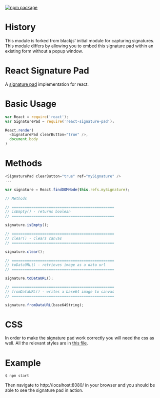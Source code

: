 [![npm package](https://img.shields.io/badge/npm-0.0.3-orange.svg?style=flat-square)](https://www.npmjs.com/package/react-signature-pad)

# History
This module is forked from blackjs' initial module for capturing signatures. This module differs by allowing you to embed this signature pad within an existing form without a popup window. 

# React Signature Pad
A [signature pad](https://github.com/szimek/signature_pad) implementation for react.

# Basic Usage

```javascript
var React = require('react');
var SignaturePad = require('react-signature-pad');

React.render(
  <SignaturePad clearButton="true" />,
  document.body
)
```

# Methods

```javascript
<SignaturePad clearButton="true" ref="mySignature" />
...

var signature = React.findDOMNode(this.refs.mySignature);

// Methods

// ===============================================
// isEmpty() - returns boolean
// ===============================================

signature.isEmpty();

// ===============================================
// clear() - clears canvas
// ===============================================

signature.clear();

// ===============================================
// toDataURL() - retrieves image as a data url
// ===============================================

signature.toDataURL();

// ===============================================
// fromDataURL() - writes a base64 image to canvas
// ===============================================

signature.fromDataURL(base64String);

```

# CSS
In order to make the signature pad work correctly you will need the css as well.  All the relevant styles are in [this file](react-signature-pad-style.css).

# Example
```bash
$ npm start
```
Then navigate to http://localhost:8080/ in your browser and you should be able to see the signature pad in action.
